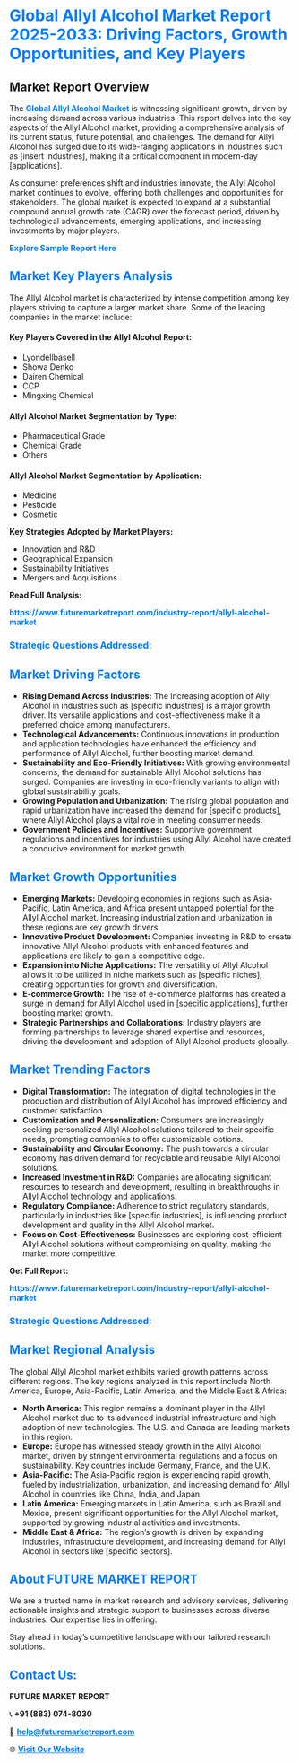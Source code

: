 <h1 style="color: #007BFF;">Global Allyl Alcohol Market Report 2025-2033: Driving Factors, Growth Opportunities, and Key Players</h1>

<section id="overview">
<h2>Market Report Overview</h2>
<p>The <a href="https://www.futuremarketreport.com/industry-report/allyl-alcohol-market" style="color: #007BFF; text-decoration: none;"><strong>Global Allyl Alcohol Market</strong></a> is witnessing significant growth, driven by increasing demand across various industries. This report delves into the key aspects of the Allyl Alcohol market, providing a comprehensive analysis of its current status, future potential, and challenges. The demand for Allyl Alcohol has surged due to its wide-ranging applications in industries such as [insert industries], making it a critical component in modern-day [applications].</p>
<p>As consumer preferences shift and industries innovate, the Allyl Alcohol market continues to evolve, offering both challenges and opportunities for stakeholders. The global market is expected to expand at a substantial compound annual growth rate (CAGR) over the forecast period, driven by technological advancements, emerging applications, and increasing investments by major players.</p>
</section>

<section id="overview">
<p><a href="https://www.futuremarketreport.com/request-sample/reportId=88552" style="color: #007BFF; text-decoration: none;"><strong>Explore Sample Report Here</strong></a></p>
</section>

<section id="key-players">
<h2 style="color: #007BFF;">Market Key Players Analysis</h2>
<p>The Allyl Alcohol market is characterized by intense competition among key players striving to capture a larger market share. Some of the leading companies in the market include:</p>
<h4>Key Players Covered in the Allyl Alcohol Report:</h4>
<ul><li>Lyondellbasell</li><li>Showa Denko</li><li>Dairen Chemical</li><li>CCP</li><li>Mingxing Chemical</li></ul>
<h4>Allyl Alcohol Market Segmentation by Type:</h4>
<ul><li>Pharmaceutical Grade</li><li>Chemical Grade</li><li>Others</li></ul>

<h4>Allyl Alcohol Market Segmentation by Application:</h4>
<ul><li>Medicine</li><li>Pesticide</li><li>Cosmetic</li></ul>
<p><strong>Key Strategies Adopted by Market Players:</strong></p>
<ul>
<li>Innovation and R&D</li>
<li>Geographical Expansion</li>
<li>Sustainability Initiatives</li>
<li>Mergers and Acquisitions</li>
</ul>
</section>

<section>
<p><strong>Read Full Analysis: </strong></p><a href="https://www.futuremarketreport.com/industry-report/allyl-alcohol-market" style="color: #007BFF; text-decoration: none;"><strong>https://www.futuremarketreport.com/industry-report/allyl-alcohol-market</strong></a>
<h3 style="color: #007BFF;">Strategic Questions Addressed:</h3>
</section>

<section id="driving-factors">
<h2 style="color: #007BFF;">Market Driving Factors</h2>
<ul>
<li><strong>Rising Demand Across Industries:</strong> The increasing adoption of Allyl Alcohol in industries such as [specific industries] is a major growth driver. Its versatile applications and cost-effectiveness make it a preferred choice among manufacturers.</li>
<li><strong>Technological Advancements:</strong> Continuous innovations in production and application technologies have enhanced the efficiency and performance of Allyl Alcohol, further boosting market demand.</li>
<li><strong>Sustainability and Eco-Friendly Initiatives:</strong> With growing environmental concerns, the demand for sustainable Allyl Alcohol solutions has surged. Companies are investing in eco-friendly variants to align with global sustainability goals.</li>
<li><strong>Growing Population and Urbanization:</strong> The rising global population and rapid urbanization have increased the demand for [specific products], where Allyl Alcohol plays a vital role in meeting consumer needs.</li>
<li><strong>Government Policies and Incentives:</strong> Supportive government regulations and incentives for industries using Allyl Alcohol have created a conducive environment for market growth.</li>
</ul>
</section>

<section id="growth-opportunities">
<h2 style="color: #007BFF;">Market Growth Opportunities</h2>
<ul>
<li><strong>Emerging Markets:</strong> Developing economies in regions such as Asia-Pacific, Latin America, and Africa present untapped potential for the Allyl Alcohol market. Increasing industrialization and urbanization in these regions are key growth drivers.</li>
<li><strong>Innovative Product Development:</strong> Companies investing in R&D to create innovative Allyl Alcohol products with enhanced features and applications are likely to gain a competitive edge.</li>
<li><strong>Expansion into Niche Applications:</strong> The versatility of Allyl Alcohol allows it to be utilized in niche markets such as [specific niches], creating opportunities for growth and diversification.</li>
<li><strong>E-commerce Growth:</strong> The rise of e-commerce platforms has created a surge in demand for Allyl Alcohol used in [specific applications], further boosting market growth.</li>
<li><strong>Strategic Partnerships and Collaborations:</strong> Industry players are forming partnerships to leverage shared expertise and resources, driving the development and adoption of Allyl Alcohol products globally.</li>
</ul>
</section>

<section id="trending-factors">
<h2 style="color: #007BFF;">Market Trending Factors</h2>
<ul>
<li><strong>Digital Transformation:</strong> The integration of digital technologies in the production and distribution of Allyl Alcohol has improved efficiency and customer satisfaction.</li>
<li><strong>Customization and Personalization:</strong> Consumers are increasingly seeking personalized Allyl Alcohol solutions tailored to their specific needs, prompting companies to offer customizable options.</li>
<li><strong>Sustainability and Circular Economy:</strong> The push towards a circular economy has driven demand for recyclable and reusable Allyl Alcohol solutions.</li>
<li><strong>Increased Investment in R&D:</strong> Companies are allocating significant resources to research and development, resulting in breakthroughs in Allyl Alcohol technology and applications.</li>
<li><strong>Regulatory Compliance:</strong> Adherence to strict regulatory standards, particularly in industries like [specific industries], is influencing product development and quality in the Allyl Alcohol market.</li>
<li><strong>Focus on Cost-Effectiveness:</strong> Businesses are exploring cost-efficient Allyl Alcohol solutions without compromising on quality, making the market more competitive.</li>
</ul>
</section>

<section>
<p><strong>Get Full Report: </strong></p><a href="https://www.futuremarketreport.com/industry-report/allyl-alcohol-market" style="color: #007BFF; text-decoration: none;"><strong>https://www.futuremarketreport.com/industry-report/allyl-alcohol-market</strong></a>
<h3 style="color: #007BFF;">Strategic Questions Addressed:</h3>
</section>


<section id="regional-analysis">
<h2 style="color: #007BFF;">Market Regional Analysis</h2>
<p>The global Allyl Alcohol market exhibits varied growth patterns across different regions. The key regions analyzed in this report include North America, Europe, Asia-Pacific, Latin America, and the Middle East & Africa:</p>
<ul>
<li><strong>North America:</strong> This region remains a dominant player in the Allyl Alcohol market due to its advanced industrial infrastructure and high adoption of new technologies. The U.S. and Canada are leading markets in this region.</li>
<li><strong>Europe:</strong> Europe has witnessed steady growth in the Allyl Alcohol market, driven by stringent environmental regulations and a focus on sustainability. Key countries include Germany, France, and the U.K.</li>
<li><strong>Asia-Pacific:</strong> The Asia-Pacific region is experiencing rapid growth, fueled by industrialization, urbanization, and increasing demand for Allyl Alcohol in countries like China, India, and Japan.</li>
<li><strong>Latin America:</strong> Emerging markets in Latin America, such as Brazil and Mexico, present significant opportunities for the Allyl Alcohol market, supported by growing industrial activities and investments.</li>
<li><strong>Middle East & Africa:</strong> The region’s growth is driven by expanding industries, infrastructure development, and increasing demand for Allyl Alcohol in sectors like [specific sectors].</li>
</ul>
</section>

<footer>
<h2 style="color: #007BFF;">About FUTURE MARKET REPORT</h2>
<p>We are a trusted name in market research and advisory services, delivering actionable insights and strategic support to businesses across diverse industries. Our expertise lies in offering:</p>

<p>Stay ahead in today’s competitive landscape with our tailored research solutions.</p>

<h2 style="color: #007BFF;">Contact Us:</h2>
<p><strong>FUTURE MARKET REPORT</strong></p>
<p>📞 <strong>+91 (883) 074-8030</strong></p>
<p>📧 <strong><a href="mailto:help@futuremarketreport.com" style="color: #007BFF;">help@futuremarketreport.com</a></strong></p>
<p>🌐 <strong><a href="https://www.futuremarketreport.com/" style="color: #007BFF;">Visit Our Website</a></strong></p>
</footer>
